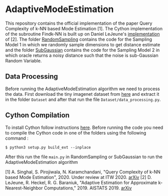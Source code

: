 # AdaptiveModeEstimation
This repository contains the official implementation of the paper Query Complexity of k-NN based Mode Estimation [1]. The Cython implementation of the subroutine Findk-NN is built up on Daniel LeJeune's [implementation](https://github.com/dlej/adaptive-knn) of [2]. The folder [RandomSampling](https://github.com/singhalanirudh18/AdaptiveModeEstimation/tree/master/RandomSampling) contains the code for the Sampling Model 1 in which we randomly sample dimensions to get distance estimate and the folder [SubGaussian](https://github.com/singhalanirudh18/AdaptiveModeEstimation/tree/master/SubGaussian) contains the code for the Sampling Model 2 in which oracle returns a noisy distance such that the noise is sub-Gaussian Random Variable.

## Data Processing
Before running the AdaptiveModeEstimation algorithm we need to process the data. First download the tiny imagenet dataset from [here](https://tiny-imagenet.herokuapp.com/) and extract it in the folder `Dataset` and after that run the file `Dataset/data_processing.py`.

## Cython Compilation
To install Cython follow instructions [here](https://cython.readthedocs.io/en/latest/src/quickstart/install.html). Before running the code you need to compile the Cython code in one of the folders using the following command :
```
$ python3 setup.py build_ext --inplace
```
After this run the file `main.py` in RandomSampling or SubGaussian to run the AdaptiveModeEstimation algorithm

[1] A. Singhal, S. Pirojiwala, N. Karamchandani, "Query Complexity of k-NN based Mode Estimation", 2020. Under review at ITW 2020. [arXiv](https://arxiv.org/abs/2010.13491)
[2] D. LeJeune, R. Heckel, R. G. Baraniuk, "Adaptive Estimation for Approximate k-Nearest-Neighbor Computations," 2019. AISTATS 2019. [arXiv](https://arxiv.org/abs/1902.09465)